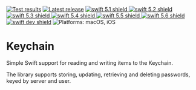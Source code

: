 [comment]: <> (Header Generated by ActionStatus 2.0.6 - 494)

[![Test results][tests shield]][actions] [![Latest release][release shield]][releases] [![swift 5.1 shield] ![swift 5.2 shield] ![swift 5.3 shield] ![swift 5.4 shield] ![swift 5.5 shield] ![swift 5.6 shield] ![swift dev shield]][swift] ![Platforms: macOS, iOS][platforms shield]

[release shield]: https://img.shields.io/github/v/release/elegantchaos/Keychain
[platforms shield]: https://img.shields.io/badge/platforms-macOS_iOS-lightgrey.svg?style=flat "macOS, iOS"
[tests shield]: https://github.com/elegantchaos/Keychain/workflows/Tests/badge.svg
[swift 5.1 shield]: https://img.shields.io/badge/swift-5.1-F05138.svg "Swift 5.1"
[swift 5.2 shield]: https://img.shields.io/badge/swift-5.2-F05138.svg "Swift 5.2"
[swift 5.3 shield]: https://img.shields.io/badge/swift-5.3-F05138.svg "Swift 5.3"
[swift 5.4 shield]: https://img.shields.io/badge/swift-5.4-F05138.svg "Swift 5.4"
[swift 5.5 shield]: https://img.shields.io/badge/swift-5.5-F05138.svg "Swift 5.5"
[swift 5.6 shield]: https://img.shields.io/badge/swift-5.6-F05138.svg "Swift 5.6"
[swift dev shield]: https://img.shields.io/badge/swift-dev-F05138.svg "Swift dev"

[swift]: https://swift.org
[releases]: https://github.com/elegantchaos/Keychain/releases
[actions]: https://github.com/elegantchaos/Keychain/actions

[comment]: <> (End of ActionStatus Header)

# Keychain

Simple Swift support for reading and writing items to the Keychain.

The library supports storing, updating, retrieving and deleting passwords, keyed by server and user.
